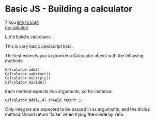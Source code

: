 # Basic JS - Building a calculator
7 kyu
[link to kata](https://www.codewars.com/kata/529f2d1c403a58f660000656/train/javascript)
<br>
[my solution](./kata.js)

Let's build a calculator.

This is very basic Javascript kata.

The test expects you to provide a Calculator object with the following methods:
```
Calculator.add()
Calculator.subtract()
Calculator.multiply()
Calculator.divide()
```
Each method expects two arguments, so for instance:
```
Calculator.add(1,4) should return 5.
```
Only integers are expected to be passed in as arguments, and the divide method should return 'false' when trying the divide by zero.